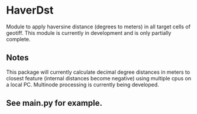 # HaverDst
Module to apply haversine distance (degrees to meters) in all target cells of geotiff. This module is currently in development and is only partially complete.

## Notes
This package will currently calculate decimal degree distances in meters to closest feature (internal distances become negative) using multiple cpus on a local PC. Multinode processing is currently being developed.

## See main.py for example.
